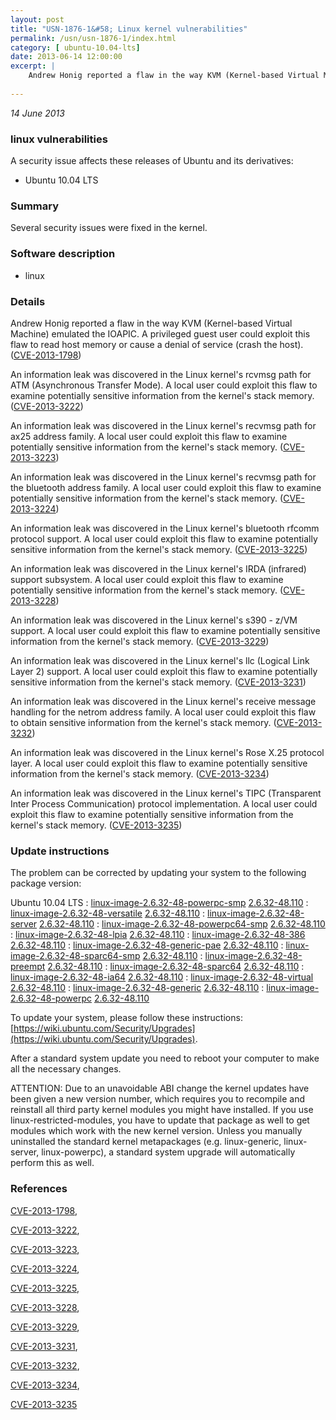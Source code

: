 ```yaml
---
layout: post
title: "USN-1876-1&#58; Linux kernel vulnerabilities"
permalink: /usn/usn-1876-1/index.html
category: [ ubuntu-10.04-lts]
date: 2013-06-14 12:00:00
excerpt: |
    Andrew Honig reported a flaw in the way KVM (Kernel-based Virtual Machine) emulated the IOAPIC. A privileged guest user could exploit this flaw to read host memory or cause a denial of service (crash the host). ([CVE-2013-1798](http://people.ubuntu.com/~ubuntu-security/cve/CVE-2013-1798))
    
--- 
```

 
 

*14 June 2013*

### linux vulnerabilities

A security issue affects these releases of Ubuntu and its derivatives:

* Ubuntu 10.04 LTS

### Summary

Several security issues were fixed in the kernel. 

### Software description

* linux 

### Details

Andrew Honig reported a flaw in the way KVM (Kernel-based Virtual Machine) emulated the IOAPIC. A privileged guest user could exploit this flaw to read host memory or cause a denial of service (crash the host). ([CVE-2013-1798](http://people.ubuntu.com/~ubuntu-security/cve/CVE-2013-1798))

An information leak was discovered in the Linux kernel&#39;s rcvmsg path for ATM (Asynchronous Transfer Mode). A local user could exploit this flaw to examine potentially sensitive information from the kernel&#39;s stack memory. ([CVE-2013-3222](http://people.ubuntu.com/~ubuntu-security/cve/CVE-2013-3222))

An information leak was discovered in the Linux kernel&#39;s recvmsg path for ax25 address family. A local user could exploit this flaw to examine potentially sensitive information from the kernel&#39;s stack memory. ([CVE-2013-3223](http://people.ubuntu.com/~ubuntu-security/cve/CVE-2013-3223))

An information leak was discovered in the Linux kernel&#39;s recvmsg path for the bluetooth address family. A local user could exploit this flaw to examine potentially sensitive information from the kernel&#39;s stack memory. ([CVE-2013-3224](http://people.ubuntu.com/~ubuntu-security/cve/CVE-2013-3224))

An information leak was discovered in the Linux kernel&#39;s bluetooth rfcomm protocol support. A local user could exploit this flaw to examine potentially sensitive information from the kernel&#39;s stack memory. ([CVE-2013-3225](http://people.ubuntu.com/~ubuntu-security/cve/CVE-2013-3225))

An information leak was discovered in the Linux kernel&#39;s IRDA (infrared) support subsystem. A local user could exploit this flaw to examine potentially sensitive information from the kernel&#39;s stack memory. ([CVE-2013-3228](http://people.ubuntu.com/~ubuntu-security/cve/CVE-2013-3228))

An information leak was discovered in the Linux kernel&#39;s s390 - z/VM support. A local user could exploit this flaw to examine potentially sensitive information from the kernel&#39;s stack memory. ([CVE-2013-3229](http://people.ubuntu.com/~ubuntu-security/cve/CVE-2013-3229))

An information leak was discovered in the Linux kernel&#39;s llc (Logical Link Layer 2) support. A local user could exploit this flaw to examine potentially sensitive information from the kernel&#39;s stack memory. ([CVE-2013-3231](http://people.ubuntu.com/~ubuntu-security/cve/CVE-2013-3231))

An information leak was discovered in the Linux kernel&#39;s receive message handling for the netrom address family. A local user could exploit this flaw to obtain sensitive information from the kernel&#39;s stack memory. ([CVE-2013-3232](http://people.ubuntu.com/~ubuntu-security/cve/CVE-2013-3232))

An information leak was discovered in the Linux kernel&#39;s Rose X.25 protocol layer. A local user could exploit this flaw to examine potentially sensitive information from the kernel&#39;s stack memory. ([CVE-2013-3234](http://people.ubuntu.com/~ubuntu-security/cve/CVE-2013-3234))

An information leak was discovered in the Linux kernel&#39;s TIPC (Transparent Inter Process Communication) protocol implementation. A local user could exploit this flaw to examine potentially sensitive information from the kernel&#39;s stack memory. ([CVE-2013-3235](http://people.ubuntu.com/~ubuntu-security/cve/CVE-2013-3235)) 

### Update instructions

The problem can be corrected by updating your system to the following package version:

Ubuntu 10.04 LTS
 : [linux-image-2.6.32-48-powerpc-smp](https://launchpad.net/ubuntu/+source/linux) <span> [2.6.32-48.110](https://launchpad.net/ubuntu/+source/linux/2.6.32-48.110) </span> 
 : [linux-image-2.6.32-48-versatile](https://launchpad.net/ubuntu/+source/linux) <span> [2.6.32-48.110](https://launchpad.net/ubuntu/+source/linux/2.6.32-48.110) </span> 
 : [linux-image-2.6.32-48-server](https://launchpad.net/ubuntu/+source/linux) <span> [2.6.32-48.110](https://launchpad.net/ubuntu/+source/linux/2.6.32-48.110) </span> 
 : [linux-image-2.6.32-48-powerpc64-smp](https://launchpad.net/ubuntu/+source/linux) <span> [2.6.32-48.110](https://launchpad.net/ubuntu/+source/linux/2.6.32-48.110) </span> 
 : [linux-image-2.6.32-48-lpia](https://launchpad.net/ubuntu/+source/linux) <span> [2.6.32-48.110](https://launchpad.net/ubuntu/+source/linux/2.6.32-48.110) </span> 
 : [linux-image-2.6.32-48-386](https://launchpad.net/ubuntu/+source/linux) <span> [2.6.32-48.110](https://launchpad.net/ubuntu/+source/linux/2.6.32-48.110) </span> 
 : [linux-image-2.6.32-48-generic-pae](https://launchpad.net/ubuntu/+source/linux) <span> [2.6.32-48.110](https://launchpad.net/ubuntu/+source/linux/2.6.32-48.110) </span> 
 : [linux-image-2.6.32-48-sparc64-smp](https://launchpad.net/ubuntu/+source/linux) <span> [2.6.32-48.110](https://launchpad.net/ubuntu/+source/linux/2.6.32-48.110) </span> 
 : [linux-image-2.6.32-48-preempt](https://launchpad.net/ubuntu/+source/linux) <span> [2.6.32-48.110](https://launchpad.net/ubuntu/+source/linux/2.6.32-48.110) </span> 
 : [linux-image-2.6.32-48-sparc64](https://launchpad.net/ubuntu/+source/linux) <span> [2.6.32-48.110](https://launchpad.net/ubuntu/+source/linux/2.6.32-48.110) </span> 
 : [linux-image-2.6.32-48-ia64](https://launchpad.net/ubuntu/+source/linux) <span> [2.6.32-48.110](https://launchpad.net/ubuntu/+source/linux/2.6.32-48.110) </span> 
 : [linux-image-2.6.32-48-virtual](https://launchpad.net/ubuntu/+source/linux) <span> [2.6.32-48.110](https://launchpad.net/ubuntu/+source/linux/2.6.32-48.110) </span> 
 : [linux-image-2.6.32-48-generic](https://launchpad.net/ubuntu/+source/linux) <span> [2.6.32-48.110](https://launchpad.net/ubuntu/+source/linux/2.6.32-48.110) </span> 
 : [linux-image-2.6.32-48-powerpc](https://launchpad.net/ubuntu/+source/linux) <span> [2.6.32-48.110](https://launchpad.net/ubuntu/+source/linux/2.6.32-48.110) </span> 

To update your system, please follow these instructions: [https://wiki.ubuntu.com/Security/Upgrades](https://wiki.ubuntu.com/Security/Upgrades).

After a standard system update you need to reboot your computer to make all the necessary changes.

ATTENTION: Due to an unavoidable ABI change the kernel updates have been given a new version number, which requires you to recompile and reinstall all third party kernel modules you might have installed. If you use linux-restricted-modules, you have to update that package as well to get modules which work with the new kernel version. Unless you manually uninstalled the standard kernel metapackages (e.g. linux-generic, linux-server, linux-powerpc), a standard system upgrade will automatically perform this as well. 

### References

 
 [CVE-2013-1798](http://people.ubuntu.com/~ubuntu-security/cve/CVE-2013-1798), 

 [CVE-2013-3222](http://people.ubuntu.com/~ubuntu-security/cve/CVE-2013-3222), 

 [CVE-2013-3223](http://people.ubuntu.com/~ubuntu-security/cve/CVE-2013-3223), 

 [CVE-2013-3224](http://people.ubuntu.com/~ubuntu-security/cve/CVE-2013-3224), 

 [CVE-2013-3225](http://people.ubuntu.com/~ubuntu-security/cve/CVE-2013-3225), 

 [CVE-2013-3228](http://people.ubuntu.com/~ubuntu-security/cve/CVE-2013-3228), 

 [CVE-2013-3229](http://people.ubuntu.com/~ubuntu-security/cve/CVE-2013-3229), 

 [CVE-2013-3231](http://people.ubuntu.com/~ubuntu-security/cve/CVE-2013-3231), 

 [CVE-2013-3232](http://people.ubuntu.com/~ubuntu-security/cve/CVE-2013-3232), 

 [CVE-2013-3234](http://people.ubuntu.com/~ubuntu-security/cve/CVE-2013-3234), 

 [CVE-2013-3235](http://people.ubuntu.com/~ubuntu-security/cve/CVE-2013-3235)
 

